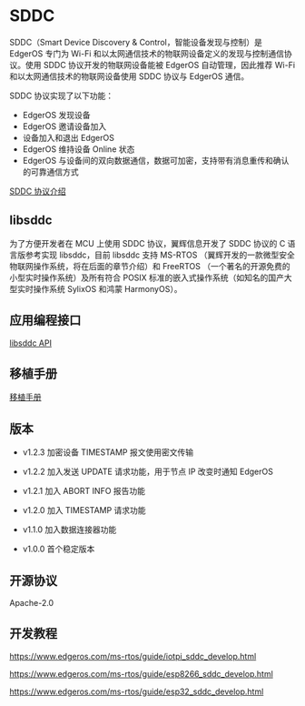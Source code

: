 
# SDDC

SDDC（Smart Device Discovery & Control，智能设备发现与控制）是 EdgerOS 专门为 Wi-Fi 和以太网通信技术的物联网设备定义的发现与控制通信协议。使用 SDDC 协议开发的物联网设备能被 EdgerOS 自动管理，因此推荐 Wi-Fi 和以太网通信技术的物联网设备使用 SDDC 协议与 EdgerOS 通信。

SDDC 协议实现了以下功能：

- EdgerOS 发现设备
- EdgerOS 邀请设备加入
- 设备加入和退出 EdgerOS
- EdgerOS 维持设备 Online 状态
- EdgerOS 与设备间的双向数据通信，数据可加密，支持带有消息重传和确认的可靠通信方式

[SDDC 协议介绍](https://www.edgeros.com/ms-rtos/guide/sddc_introduction.html)

## libsddc

为了方便开发者在 MCU 上使用 SDDC 协议，翼辉信息开发了 SDDC 协议的 C 语言版参考实现 libsddc，目前 libsddc 支持 MS-RTOS （翼辉开发的一款微型安全物联网操作系统，将在后面的章节介绍）和 FreeRTOS （一个著名的开源免费的小型实时操作系统）及所有符合 POSIX 标准的嵌入式操作系统（如知名的国产大型实时操作系统 SylixOS 和鸿蒙 HarmonyOS）。

## 应用编程接口

[libsddc API](https://www.edgeros.com/ms-rtos/api/libsddc.html)

## 移植手册

[移植手册](doc/PORTING.md)

## 版本

- v1.2.3  加密设备 TIMESTAMP 报文使用密文传输

- v1.2.2  加入发送 UPDATE 请求功能，用于节点 IP 改变时通知 EdgerOS
 
- v1.2.1  加入 ABORT INFO 报告功能

- v1.2.0  加入 TIMESTAMP 请求功能

- v1.1.0  加入数据连接器功能

- v1.0.0  首个稳定版本

## 开源协议

Apache-2.0 

## 开发教程

https://www.edgeros.com/ms-rtos/guide/iotpi_sddc_develop.html

https://www.edgeros.com/ms-rtos/guide/esp8266_sddc_develop.html

https://www.edgeros.com/ms-rtos/guide/esp32_sddc_develop.html

